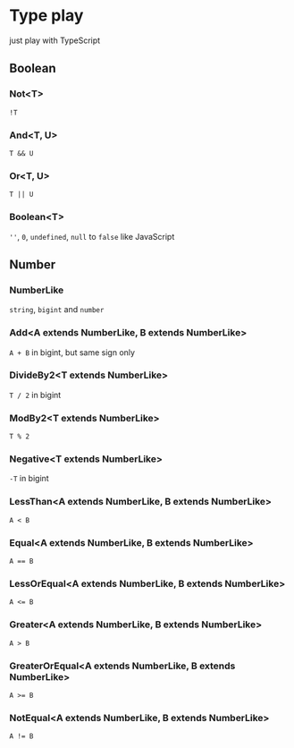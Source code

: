 # Type play

just play with TypeScript

## Boolean

### Not\<T\>

`!T`

### And\<T, U\>

`T && U`

### Or\<T, U\>

`T || U`

### Boolean\<T\>

`''`, `0`, `undefined`, `null` to `false` like JavaScript

## Number

### NumberLike

`string`, `bigint` and `number`

### Add\<A extends NumberLike, B extends NumberLike\>

`A + B` in bigint, but same sign only

### DivideBy2\<T extends NumberLike\>

`T / 2` in bigint

### ModBy2\<T extends NumberLike\>

`T % 2`

### Negative\<T extends NumberLike\>

`-T` in bigint

### LessThan\<A extends NumberLike, B extends NumberLike\>

`A < B`

### Equal\<A extends NumberLike, B extends NumberLike\>

`A == B`

### LessOrEqual\<A extends NumberLike, B extends NumberLike\>

`A <= B`

### Greater\<A extends NumberLike, B extends NumberLike\>

`A > B`

### GreaterOrEqual\<A extends NumberLike, B extends NumberLike\>

`A >= B`

### NotEqual\<A extends NumberLike, B extends NumberLike\>

`A != B`
